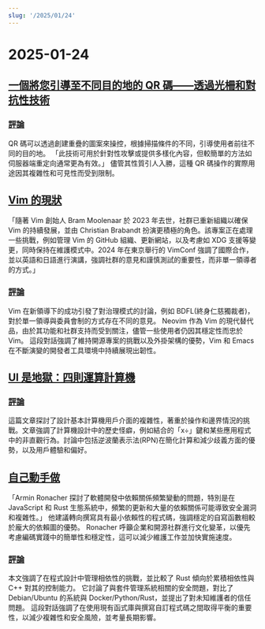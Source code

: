 ```yaml
---
slug: '/2025/01/24'
---
```


# 2025-01-24

## [一個將您引導至不同目的地的 QR 碼——透過光柵和對抗性技術](https://mstdn.social/@isziaui/113874436953157913)

### [評論](https://news.ycombinator.com/item?id=42809268)

QR 碼可以透過創建重疊的圖案來操控，根據掃描條件的不同，引導使用者前往不同的目的地。 「此技術可用於針對性攻擊或提供多樣化內容，但較簡單的方法如伺服器端重定向通常更為有效。」 儘管其性質引人入勝，這種 QR 碼操作的實際用途因其複雜性和可見性而受到限制。

## [Vim 的現狀](https://lwn.net/Articles/1002342/)

「隨著 Vim 創始人 Bram Moolenaar 於 2023 年去世，社群已重新組織以確保 Vim 的持續發展，並由 Christian Brabandt 扮演更積極的角色。該專案正在處理一些挑戰，例如管理 Vim 的 GitHub 組織、更新網站，以及考慮如 XDG 支援等變更，同時保持在維護模式中。2024 年在東京舉行的 VimConf 強調了國際合作，並以英語和日語進行演講，強調社群的意見和謹慎測試的重要性，而非單一領導者的方式。」

### [評論](https://news.ycombinator.com/item?id=42810176)

Vim 在新領導下的成功引發了對治理模式的討論，例如 BDFL(終身仁慈獨裁者)，對於單一領導與委員會制的方式存在不同的意見。 Neovim 作為 Vim 的現代替代品，由於其功能和社群支持而受到關注，儘管一些使用者仍因其穩定性而忠於 Vim。 這段對話強調了維持開源專案的挑戰以及外掛架構的優勢，Vim 和 Emacs 在不斷演變的開發者工具環境中持續展現出韌性。

## [UI 是地獄：四則運算計算機](https://lcamtuf.substack.com/p/ui-is-hell-four-function-calculators)

### [評論](https://news.ycombinator.com/item?id=42810300)

這篇文章探討了設計基本計算機用戶介面的複雜性，著重於操作和邊界情況的挑戰。文章強調了計算機設計中的歷史怪癖，例如結合的「x÷」鍵和某些應用程式中的非直觀行為。討論中包括逆波蘭表示法(RPN)在簡化計算和減少歧義方面的優勢，以及用戶體驗和偏好。

## [自己動手做](https://lucumr.pocoo.org/2025/1/24/build-it-yourself/)

「Armin Ronacher 探討了軟體開發中依賴關係頻繁變動的問題，特別是在 JavaScript 和 Rust 生態系統中，頻繁的更新和大量的依賴關係可能導致安全漏洞和複雜性。」 他建議轉向撰寫具有最小依賴性的程式碼，強調穩定的自寫函數相較於龐大的依賴圖的優勢。 Ronacher 呼籲企業和開源社群進行文化變革，以優先考慮編碼實踐中的簡單性和穩定性，這可以減少維護工作並加快實施速度。

### [評論](https://news.ycombinator.com/item?id=42812641)

本文強調了在程式設計中管理相依性的挑戰，並比較了 Rust 傾向於累積相依性與 C++ 對其的控制能力。 它討論了與套件管理系統相關的安全問題，對比了 Debian/Ubuntu 的系統與 Docker/Python/Rust，並提出了對未知維護者的信任問題。 這段對話強調了在使用現有函式庫與撰寫自訂程式碼之間取得平衡的重要性，以減少複雜性和安全風險，並考量長期影響。

<head>
  <meta property="og:title" content="一個將您引導至不同目的地的 QR 碼——透過光柵和對抗性技術" />
  <meta property="og:type" content="website" />
  <meta property="og:image" content="https://og.cho.sh/api/og/?title=%E4%B8%80%E5%80%8B%E5%B0%87%E6%82%A8%E5%BC%95%E5%B0%8E%E8%87%B3%E4%B8%8D%E5%90%8C%E7%9B%AE%E7%9A%84%E5%9C%B0%E7%9A%84%20QR%20%E7%A2%BC%E2%80%94%E2%80%94%E9%80%8F%E9%81%8E%E5%85%89%E6%9F%B5%E5%92%8C%E5%B0%8D%E6%8A%97%E6%80%A7%E6%8A%80%E8%A1%93&subheading=2025%E5%B9%B41%E6%9C%8824%E6%97%A5%20%E6%98%9F%E6%9C%9F%E4%BA%94%3A%20Hacker%20News%20%E6%91%98%E8%A6%81" />
</head>
